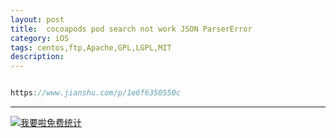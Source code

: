 ```yaml
---
layout: post
title:  cocoapods pod search not work JSON ParserError
category: iOS
tags: centos,ftp,Apache,GPL,LGPL,MIT
description: 
---
```


```javascript

https://www.jianshu.com/p/1e6f6350550c

```



---


<script language="javascript" type="text/javascript" src="//js.users.51.la/19176892.js"></script>
<noscript><a href="//www.51.la/?19176892" target="_blank"><img alt="&#x6211;&#x8981;&#x5566;&#x514D;&#x8D39;&#x7EDF;&#x8BA1;" src="//img.users.51.la/19176892.asp" style="border:none" /></a></noscript>

